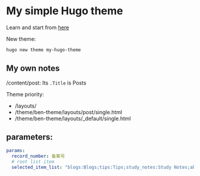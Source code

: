 # My simple Hugo theme
Learn and start from [here](https://www.zeolearn.com/magazine/develop-a-theme-for-hugo)

New theme:
```sh
hugo new theme my-hugo-theme
```

## My own notes

/content/post: Its `.Title` is  Posts

Theme priority:
* /layouts/
* /theme/ben-theme/layouts/post/single.html
* /theme/ben-theme/layouts/_default/single.html

## parameters:
```yaml
params:
  record_number: 备案号
  # root list item
  selected_item_list: "blogs:Blogs;tips:Tips;study_notes:Study Notes;about:About"
```

